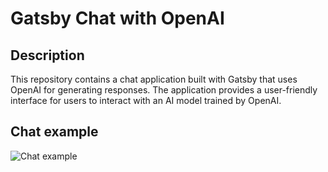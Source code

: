 # Gatsby Chat with OpenAI

## Description

This repository contains a chat application built with Gatsby that uses OpenAI for generating responses. The application provides a user-friendly interface for users to interact with an AI model trained by OpenAI.

## Chat example

![Chat example](https://i.gyazo.com/b43e22b623a0a015a57a8183f6008219.gif)
